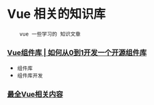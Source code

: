 # Vue 相关的知识库

```
    vue 一些学习的 知识文章
```

### [Vue组件库 | 如何从0到1开发一个开源组件库](https://juejin.cn/post/7010553100222070792#heading-0)
- `组件库`
- `组件库开发`

### [最全Vue相关内容](https://github.com/vuejs/awesome-vue)